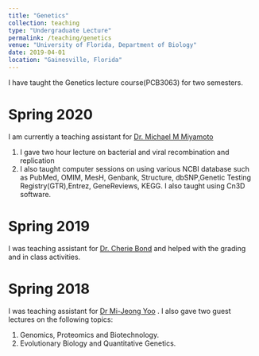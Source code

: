 ```yaml
---
title: "Genetics"
collection: teaching
type: "Undergraduate Lecture"
permalink: /teaching/genetics
venue: "University of Florida, Department of Biology"
date: 2019-04-01
location: "Gainesville, Florida"
---
```


I have taught the Genetics lecture course(PCB3063) for two semesters.

Spring 2020
======
I am currently a teaching assistant for [Dr. Michael M Miyamoto](https://vivo.ufl.edu/display/n13251)
1. I gave two hour lecture on bacterial and viral recombination and replication
2. I also taught computer sessions on using various NCBI database such as PubMed, OMIM, MesH, Genbank, Structure, dbSNP,Genetic Testing Registry(GTR),Entrez, GeneReviews, KEGG. I also taught using Cn3D software.


Spring 2019
======
I was teaching assistant for [Dr. Cherie Bond](https://scholar.google.com/citations?user=bHQjOqIAAAAJ&hl=en) and helped with the grading and in class activities.

Spring 2018
======
I was teaching assistant for [Dr Mi-Jeong Yoo](https://www.clarkson.edu/people/michelle-yoo) . I also gave two guest lectures on the following topics:
1. Genomics, Proteomics and Biotechnology.
2. Evolutionary Biology and Quantitative Genetics.

